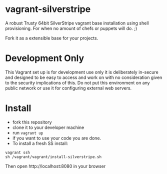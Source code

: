 # vagrant-silverstripe
A robust Trusty 64bit SilverStripe vagrant base installation using shell provisioning. For when no amount of chefs or puppets will do. ;)

Fork it as a extensible base for your projects.

# Development Only
This Vagrant set up is for development use only it is deliberately in-secure and designed to be easy to access and work on with no consideration given to the security implications of this. Do not put this environment on any public network or use it for configuring external web servers.

# Install
* fork this repository
* clone it to your developer machine
* run `vagrant up`
* if you want to use your code you are done.
* To install a fresh SS install:
```
vagrant ssh
sh /vagrant/vagrant/install-silverstripe.sh
```
  Then open http://localhost:8080 in your browser
